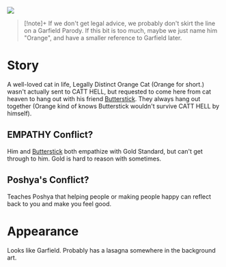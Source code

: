 ![](To%20be%20loved%20is%20to%20be%20changed.jpg)
>[!note]+
>If we don't get legal advice, we probably don't skirt the line on a Garfield Parody. If this bit is too much, maybe we just name him "Orange", and have a smaller reference to Garfield later.
# Story
A well-loved cat in life, Legally Distinct Orange Cat (Orange for short.) wasn't actually sent to CATT HELL, but requested to come here from cat heaven to hang out with his friend [Butterstick](Butterstick.md). They always hang out together (Orange kind of knows Butterstick wouldn't survive CATT HELL by himself).

## EMPATHY Conflict?
Him and [Butterstick](Butterstick.md) both empathize with Gold Standard, but can't get through to him. Gold is hard to reason with sometimes.

## Poshya's Conflict?
Teaches Poshya that helping people or making people happy can reflect back to you and make you feel good.

# Appearance
Looks like Garfield. Probably has a lasagna somewhere in the background art.